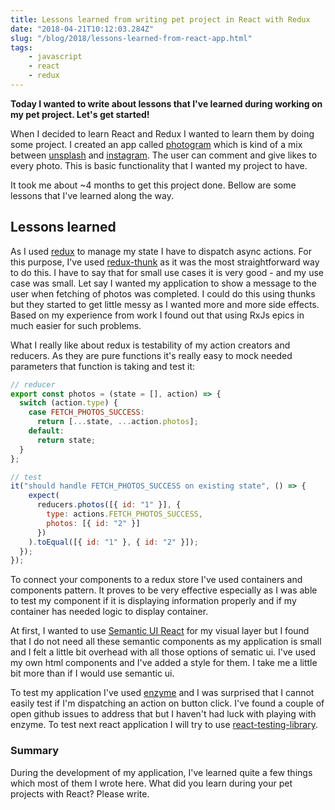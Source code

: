 ```yaml
---
title: Lessons learned from writing pet project in React with Redux
date: "2018-04-21T10:12:03.284Z"
slug: "/blog/2018/lessons-learned-from-react-app.html"
tags:
    - javascript
    - react
    - redux
---
```


**Today I wanted to write about lessons that I've learned during working on my pet project. Let's get started!**

When I decided to learn React and Redux I wanted to learn them by doing some project. I created an app
called [photogram](https://photogram-kz.herokuapp.com/) which is kind of a mix between [unsplash](https://unsplash.com/) and [instagram](https://www.instagram.com/?hl=en). The user can comment and
give likes to every photo. This is basic functionality that I wanted my project to have.

It took me about ~4 months to get this project done. Bellow are some lessons that I've learned along the way.

## Lessons learned

As I used [redux](https://redux.js.org/) to manage my state I have to dispatch async actions. For this purpose, I've used
[redux-thunk](https://github.com/gaearon/redux-thunk) as it was the most straightforward way to do this. I have to say that for small use
cases it is very good - and my use case was small. Let say I wanted my application to show a message to the
user when fetching of photos was completed. I could do this using thunks but they started to get little
messy as I wanted more and more side effects. Based on my experience from work I found out that using
RxJs epics in much easier for such problems.

What I really like about redux is testability of my action creators and reducers. As they are pure
functions it's really easy to mock needed parameters that function is taking and test it:

```jsx
// reducer
export const photos = (state = [], action) => {
  switch (action.type) {
    case FETCH_PHOTOS_SUCCESS:
      return [...state, ...action.photos];
    default:
      return state;
  }
};

// test
it("should handle FETCH_PHOTOS_SUCCESS on existing state", () => {
    expect(
      reducers.photos([{ id: "1" }], {
        type: actions.FETCH_PHOTOS_SUCCESS,
        photos: [{ id: "2" }]
      })
    ).toEqual([{ id: "1" }, { id: "2" }]);
  });
});
```

To connect your components to a redux store I've used containers and components pattern. It proves to be
very effective especially as I was able to test my component if it is displaying information properly and
if my container has needed logic to display container.

At first, I wanted to use [Semantic UI React](https://react.semantic-ui.com/) for my visual layer but I found that I do not need all these semantic components as my application is small and I felt a little bit overhead with all those options of sematic ui. I've used my own html components and I've added a style for them. I take me a little bit more than if I would use semantic ui.

To test my application I've used [enzyme](https://github.com/airbnb/enzyme) and I was surprised that I cannot easily test if I'm
dispatching an action on button click. I've found a couple of open github issues to address that
but I haven't had luck with playing with enzyme. To test next react application I will try to use
[react-testing-library](https://github.com/kentcdodds/react-testing-library).

### Summary

During the development of my application, I've learned quite a few things which most of them I wrote
here. What did you learn during your pet projects with React? Please write.
